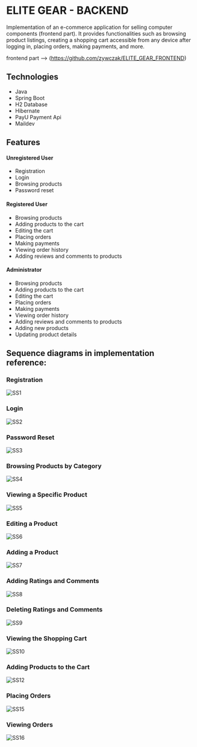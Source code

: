 # ELITE GEAR - BACKEND
Implementation of an e-commerce application for selling computer components (frontend part). It provides functionalities such as browsing product listings, creating a shopping cart accessible from any device after logging in, placing orders, making payments, and more.

frontend part --> (https://github.com/zywczak/ELITE_GEAR_FRONTEND)

## Technologies
- Java
- Spring Boot
- H2 Database
- Hibernate
- PayU Payment Api
- Maildev

## Features

#### Unregistered User
- Registration
- Login
- Browsing products
- Password reset

#### Registered User
- Browsing products
- Adding products to the cart
- Editing the cart
- Placing orders
- Making payments
- Viewing order history
- Adding reviews and comments to products

#### Administrator
- Browsing products
- Adding products to the cart
- Editing the cart
- Placing orders
- Making payments
- Viewing order history
- Adding reviews and comments to products
- Adding new products
- Updating product details

## Sequence diagrams in implementation reference:
### Registration
![SS1](https://github.com/zywczak/ELITE_GEAR_BACKEND/blob/main/sceenshots/sceenshots/screenshot.png)
### Login
![SS2](https://github.com/zywczak/ELITE_GEAR_BACKEND/blob/main/sceenshots/screenshot1.png)
### Password Reset
![SS3](https://github.com/zywczak/ELITE_GEAR_BACKEND/blob/main/sceenshots/screenshot2.png)
### Browsing Products by Category
![SS4](https://github.com/zywczak/ELITE_GEAR_BACKEND/blob/main/sceenshots/screenshot3.png)
### Viewing a Specific Product
![SS5](https://github.com/zywczak/ELITE_GEAR_BACKEND/blob/main/sceenshots/screenshot4.png)
### Editing a Product
![SS6](https://github.com/zywczak/ELITE_GEAR_BACKEND/blob/main/sceenshots/screenshot5.png)
### Adding a Product
![SS7](https://github.com/zywczak/ELITE_GEAR_BACKEND/blob/main/sceenshots/screenshot6.png)
### Adding Ratings and Comments
![SS8](https://github.com/zywczak/ELITE_GEAR_BACKEND/blob/main/sceenshots/screenshot7.png)
### Deleting Ratings and Comments
![SS9](https://github.com/zywczak/ELITE_GEAR_BACKEND/blob/main/sceenshots/screenshot8.png)
### Viewing the Shopping Cart
![SS10](https://github.com/zywczak/ELITE_GEAR_BACKEND/blob/main/sceenshots/screenshot9.png)
### Adding Products to the Cart
![SS12](https://github.com/zywczak/ELITE_GEAR_BACKEND/blob/main/sceenshots/screenshot11.png)
### Placing Orders
![SS15](https://github.com/zywczak/ELITE_GEAR_BACKEND/blob/main/sceenshots/screenshot14.png)
### Viewing Orders
![SS16](https://github.com/zywczak/ELITE_GEAR_BACKEND/blob/main/sceenshots/screenshot15.png)